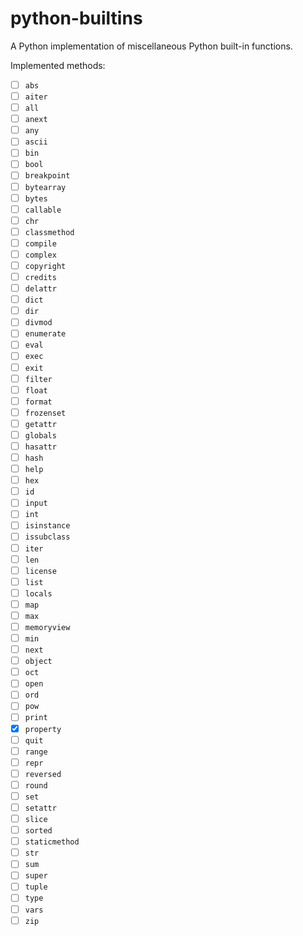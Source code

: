 # python-builtins

A Python implementation of miscellaneous Python built-in functions. 

Implemented methods:
- [ ] `abs`
- [ ] `aiter`
- [ ] `all`
- [ ] `anext`
- [ ] `any`
- [ ] `ascii`
- [ ] `bin`
- [ ] `bool`
- [ ] `breakpoint`
- [ ] `bytearray`
- [ ] `bytes`
- [ ] `callable`
- [ ] `chr`
- [ ] `classmethod`
- [ ] `compile`
- [ ] `complex`
- [ ] `copyright`
- [ ] `credits`
- [ ] `delattr`
- [ ] `dict`
- [ ] `dir`
- [ ] `divmod`
- [ ] `enumerate`
- [ ] `eval`
- [ ] `exec`
- [ ] `exit`
- [ ] `filter`
- [ ] `float`
- [ ] `format`
- [ ] `frozenset`
- [ ] `getattr`
- [ ] `globals`
- [ ] `hasattr`
- [ ] `hash`
- [ ] `help`
- [ ] `hex`
- [ ] `id`
- [ ] `input`
- [ ] `int`
- [ ] `isinstance`
- [ ] `issubclass`
- [ ] `iter`
- [ ] `len`
- [ ] `license`
- [ ] `list`
- [ ] `locals`
- [ ] `map`
- [ ] `max`
- [ ] `memoryview`
- [ ] `min`
- [ ] `next`
- [ ] `object`
- [ ] `oct`
- [ ] `open`
- [ ] `ord`
- [ ] `pow`
- [ ] `print`
- [X] `property`
- [ ] `quit`
- [ ] `range`
- [ ] `repr`
- [ ] `reversed`
- [ ] `round`
- [ ] `set`
- [ ] `setattr`
- [ ] `slice`
- [ ] `sorted`
- [ ] `staticmethod`
- [ ] `str`
- [ ] `sum`
- [ ] `super`
- [ ] `tuple`
- [ ] `type`
- [ ] `vars`
- [ ] `zip`

